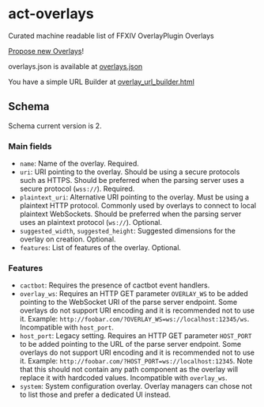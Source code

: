 # act-overlays

Curated machine readable list of FFXIV OverlayPlugin Overlays

[Propose new Overlays](https://github.com/cking/act-overlays/issues/new/choose)!

overlays.json is available at [overlays.json](https://cking.github.io/act-overlays/overlays.json)

You have a simple URL Builder at [overlay_url_builder.html](https://cking.github.io/act-overlays/overlay_url_builder.html)

## Schema

Schema current version is 2.

### Main fields

- `name`: Name of the overlay. Required.
- `uri`: URI pointing to the overlay. Should be using a secure protocols such as HTTPS. Should be preferred when the parsing server uses a secure protocol (`wss://`). Required.
- `plaintext_uri`: Alternative URI pointing to the overlay. Must be using a plaintext HTTP protocol. Commonly used by overlays to connect to local plaintext WebSockets. Should be preferred when the parsing server uses an plaintext protocol (`ws://`). Optional.
- `suggested_width`, `suggested_height`: Suggested dimensions for the overlay on creation. Optional.
- `features`: List of features of the overlay. Optional.

### Features

- `cactbot`: Requires the presence of cactbot event handlers.
- `overlay_ws`: Requires an HTTP GET parameter `OVERLAY_WS` to be added pointing to the WebSocket URI of the parse server endpoint. Some overlays do not support URI encoding and it is recommended not to use it. Example: `http://foobar.com/?OVERLAY_WS=ws://localhost:12345/ws`. Incompatible with `host_port`.
- `host_port`: Legacy setting. Requires an HTTP GET parameter `HOST_PORT` to be added pointing to the URL of the parse server endpoint. Some overlays do not support URI encoding and it is recommended not to use it. Example: `http://foobar.com/?HOST_PORT=ws://localhost:12345`. Note that this should not contain any path component as the overlay will replace it with hardcoded values. Incompatible with `overlay_ws`.
- `system`: System configuration overlay. Overlay managers can chose not to list those and prefer a dedicated UI instead.